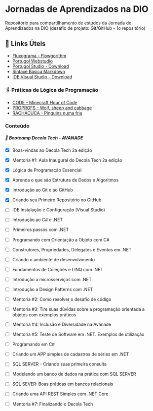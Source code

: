 # Jornadas de Aprendizados na DIO
Repositório para compartilhamento de estudos da Jornada de Aprendizados na DIO (desafio de projeto: Git/GitHub -  1o repositório)

## :link: Links Úteis
- [Fluxograma - Flowgorithm](http://www.flowgorithm.org)
- [Portugol Webstudio](https://portugol-webstudio.cubos.io/ide)
- [Portugol Studio - Download](https://github.com/UNIVALI-LITE/Portugol-Studio/releases/)
- [Sintaxe Basica Markdown](https://www.markdownguide.org/basic-syntax/)
- [IDE Visual Studio - Download](https://visualstudio.microsoft.com/pt-br/downloads/)

### 🖇️ Práticas de Lógica de Programação
- [CODE - Minecraft Hour of Code](https://studio.code.org/s/mc/stage/1/puzzle/1)
- [PROPROFS - Wolf, sheep and cabbage](https://www.proprofs.com/games/wolf-sheep-and-cabbage/)
- [RACHACUCA - Pinguins numa fria](https://rachacuca.com.br/jogos/pinguins-numa-fria/)

### Conteúdo

##### 🚩 Bootcamp  Decola Tech - AVANADE

- [x] Boas-vindas ao Decola Tech 2a edição

- [x] Mentoria #1: Aula Inaugural do Decola Tech 2a edição

- [x] Lógica de Programação Essencial

- [x] Aprenda o que são Estrutura de Dados e Algoritmos

- [x] Introdução ao Git e ao GitHub

- [x] Criando seu Primeiro Repositório no GitHub

- [ ] IDE Instalação e Configuração (Visual Studio)

- [ ] Introdução ao C# e .NET

- [ ] Primeiros passos com .NET

- [ ] Programando com Orientação a Objeto com C#

- [ ] Construtores, Propriedades, Delegates e Eventos em .NET

- [ ] Criando o ambiente de desenvolvimento

- [ ] Fundamentos de Coleções e LINQ com .NET

- [ ] Introdução a microsserviços com .NET

- [ ] Introdução a Design Patterns com .NET

- [ ] Mentoria #2: Como resolver o desafio de código

- [ ] Mentoria #3: Tire suas dúvidas sobre a programação orientada a objetos com exemplos práticos

- [ ] Mentoria #4: Inclusão e Diversidade na Avanade

- [ ] Mentoria #5: Teste de Software em .NET. Exemplos de utilização

- [ ] Programando em C#

- [ ] Criando um APP simples de cadastros de séries em .NET

- [ ] SQL SERVER - Criando suas primeira consulta

- [ ] Modelando um banco de dados na prática com SQL SERVER

- [ ] SQL SEVER: Boas práticas em bancos relacionais

- [ ] Criando uma API REST Simples com .NET Core

- [ ] Mentoria #7: Finalizando o Decola Tech

  





